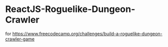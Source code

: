 # ReactJS-Roguelike-Dungeon-Crawler
for https://www.freecodecamp.org/challenges/build-a-roguelike-dungeon-crawler-game
